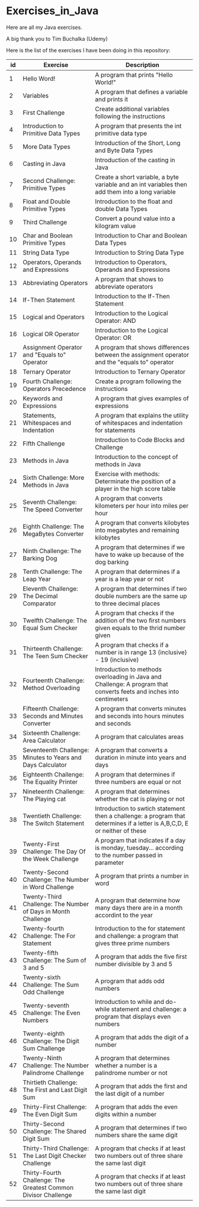 # Exercises_in_Java
Here are all my Java exercises.


A big thank you to Tim Buchalka (Udemy)

<p>Here is the list of the exercises I have been doing in this repository:

<table>
  <thead>
    <tr>
       <th>id</th>
       <th>Exercise</th>
       <th>Description</th>
    </tr>
  </thead>
  <tbody>
    <tr>
      <td>1</td>
      <td>Hello Word!</td>
      <td>A program that prints "Hello World!"</td>
    </tr>
    <tr>
      <td>2</td>
      <td>Variables</td>
      <td>A program that defines a variable and prints it</td>
    </tr>
    <tr>
      <td>3</td>
      <td>First Challenge</td>
      <td>Create additional  variables following the instructions</td>
    </tr>
    <tr>
      <td>4</td>
      <td>Introduction to Primitive Data Types </td>
      <td>A program that presents the int primitive  data type</td>
    </tr>
     <tr>
      <td>5</td>
      <td>More Data Types </td>
      <td>Introduction of the Short, Long  and Byte Data Types</td>
    </tr>
     <tr>
      <td>6</td>
      <td>Casting in Java </td>
      <td>Introduction of the casting in Java </td>
    </tr>
     <tr>
      <td>7</td>
      <td>Second Challenge: Primitive Types </td>
      <td>Create a short variable, a byte variable and an int variables then add them into a long variable </td>
    </tr>
    <tr>
      <td>8</td>
      <td>Float and Double Primitive Types </td>
      <td>Introduction to the float and double Data Types </td>
    </tr>
    <tr>
      <td>9</td>
      <td>Third Challenge </td>
      <td>Convert a pound value into a kilogram value</td>
    </tr>
    <tr>
      <td>10</td>
      <td>Char and Boolean Primitive Types</td>
      <td>Introduction to Char and Boolean Data Types</td>
    </tr>
    <tr>
      <td>11</td>
      <td>String Data Type</td>
      <td>Introduction to String Data Type</td>
    </tr>
    <tr>
      <td>12</td>
      <td>Operators, Operands and Expressions</td>
      <td>Introduction to Operators, Operands and Expressions</td>
    </tr>
    <tr>
      <td>13</td>
      <td>Abbreviating Operators</td>
      <td>A program that shows to abbreviate operators</td>
    </tr>
    <tr>
      <td>14</td>
      <td>If-Then Statement</td>
      <td>Introduction to the If-Then Statement</td>
    </tr>
    <tr>
      <td>15</td>
      <td>Logical and Operators</td>
      <td>Introduction to the Logical Operator: AND</td>
    </tr>
     <tr>
      <td>16</td>
      <td>Logical OR Operator</td>
      <td>Introduction to the Logical Operator: OR</td>
    </tr>
     <tr>
      <td>17</td>
      <td>Assignment Operator and "Equals to" Operator</td>
      <td>A program that shows differences between the assignment operator and the "equals to" operator</td>
    </tr>
      <tr>
      <td>18</td>
      <td>Ternary Operator</td>
      <td>Introduction to Ternary Operator</td>
    </tr>
       <tr>
      <td>19</td>
      <td>Fourth Challenge: Operators Precedence</td>
      <td>Create a program following the instructions</td>
    </tr>
    <tr>
      <td>20</td>
      <td>Keywords and Expressions</td>
      <td>A program that gives examples of expressions</td>
    </tr>
    <tr>
      <td>21</td>
      <td>Statements, Whitespaces and Indentation</td>
      <td>A program that explains the utility of  whitespaces and indentation for statements</td>
    </tr>
    <tr>
      <td>22</td>
      <td>Fifth Challenge</td>
      <td>Introduction to Code Blocks and Challenge</td>
    </tr>
    <tr>
      <td>23</td>
      <td>Methods in Java</td>
      <td>Introduction to the concept of methods in Java</td>
    </tr>
     <tr>
      <td>24</td>
      <td>Sixth Challenge: More Methods in Java</td>
      <td>Exercise with methods: Determinate the position of a player in the high score table</td>
    </tr
    <tr>
      <td>25</td>
      <td>Seventh Challenge: The Speed Converter</td>
      <td>A program that converts kilometers  per hour into miles per hour</td>
    </tr>
     <tr>
      <td>26</td>
      <td>Eighth Challenge: The MegaBytes Converter</td>
      <td>A program that converts kilobytes into megabytes and remaining kilobytes </td>
    </tr>
    <tr>
      <td>27</td>
      <td>Ninth Challenge: The Barking Dog</td>
      <td>A program that determines if we have to wake up because of the dog barking </td>
    </tr>
    <tr>
      <td>28</td>
      <td>Tenth Challenge: The Leap Year</td>
      <td>A program that determines if a year is a leap year or not </td>
    </tr>
    <tr>
      <td>29</td>
      <td>Eleventh Challenge: The Decimal Comparator</td>
      <td>A program that determines if two double numbers are the same up to three decimal places</td>
    </tr>
    <tr>
      <td>30</td>
      <td>Twelfth Challenge: The Equal Sum Checker</td>
      <td>A program that checks if the addition of the two first numbers given equals to the thrid number given</td>
    </tr>
    <tr>
      <td>31</td>
      <td>Thirteenth Challenge: The Teen Sum Checker</td>
      <td>A program that checks if a number is in range 13 (inclusive) - 19 (inclusive)</td>
    </tr>
     <tr>
      <td>32</td>
      <td>Fourteenth Challenge: Method Overloading</td>
      <td>Introduction to methods overloading in Java and Challenge: A program that converts feets and inches into centimeters</td>
    </tr>
     <tr>
      <td>33</td>
      <td>Fifteenth Challenge: Seconds and Minutes Converter</td>
      <td>A program that converts minutes and seconds into hours minutes and seconds</td>
    </tr>
     <tr>
      <td>34</td>
      <td>Sixteenth Challenge: Area Calculator</td>
      <td>A program that calculates areas</td>
    </tr>
    <tr>
      <td>35</td>
      <td>Seventeenth Challenge: Minutes to Years and Days Calculator</td>
      <td>A program that converts a duration in minute into years and days</td>
    </tr>
    <tr>
      <td>36</td>
      <td>Eighteenth Challenge: The Equality Printer</td>
      <td>A program that determines if three numbers are equal or not</td>
    </tr>
     <tr>
      <td>37</td>
      <td>Nineteenth Challenge: The Playing cat</td>
      <td>A program that determines whether the cat is playing or not</td>
    </tr>
    <tr>
      <td>38</td>
      <td>Twentieth Challenge: The Switch Statement</td>
      <td>Introduction to swtich statement then a challenge: a program that determines if a letter is A,B,C,D, E or neither of these</td>
    </tr>
    <tr>
      <td>39</td>
      <td>Twenty-First Challenge: The Day Of the Week Challenge</td>
      <td>A program that indicates if a day is monday, tuesday... according to the number passed in parameter</td>
    </tr>
     <tr>
      <td>40</td>
      <td>Twenty-Second Challenge: The Number in Word Challenge</td>
      <td>A program that prints a number in word</td>
    </tr>
    <tr>
      <td>41</td>
      <td>Twenty-Third Challenge: The Number of Days in Month Challenge</td>
      <td>A program that determine how many days there are in a month accordint to the year</td>
    </tr>
    <tr>
      <td>42</td>
      <td>Twenty-fourth Challenge: The For Statement</td>
      <td>Introduction to the for statement and challenge:  a program that gives three prime numbers</td>
    </tr>
     <tr>
      <td>43</td>
      <td>Twenty-fifth Challenge: The Sum of 3 and 5</td>
      <td>A program that adds the five first number divisible by 3 and 5</td>
    </tr>
     <tr>
      <td>44</td>
      <td>Twenty-sixth Challenge: The Sum Odd Challenge</td>
      <td>A program that adds odd numbers</td>
    </tr>
     <tr>
      <td>45</td>
      <td>Twenty-seventh Challenge: The Even Numbers</td>
      <td>Introduction to while and do-while statement and challenge: a program that displays even numbers</td>
    </tr>
     <tr>
      <td>46</td>
      <td>Twenty-eighth Challenge: The Digit Sum Challenge</td>
      <td>A program that adds the digit of a number</td>
    </tr>
     <tr>
      <td>47</td>
      <td>Twenty-Ninth Challenge: The Number Palindrome Challenge</td>
      <td>A program that determines whether a number is a palindrome number or not</td>
    </tr>
     <tr>
      <td>48</td>
      <td>Thirtieth Challenge: The First and Last Digit Sum</td>
      <td>A program that adds the first and the last digit of a number</td>
    </tr>
      <tr>
      <td>49</td>
      <td>Thirty-First Challenge: The Even Digit Sum</td>
      <td>A program that adds the even digits within a number</td>
    </tr>
      <tr>
      <td>50</td>
      <td>Thirty-Second Challenge: The Shared Digit Sum</td>
      <td>A program that determines if two numbers share the same digit</td>
    </tr>
     <tr>
      <td>51</td>
      <td>Thirty-Third Challenge: The Last Digit Checker Challenge</td>
      <td>A program that checks if at least two numbers out of three share the same last digit</td>
    </tr>
     <tr>
      <td>52</td>
      <td>Thirty-Fourth Challenge: The Greatest Common Divisor Challenge</td>
      <td>A program that checks if at least two numbers out of three share the same last digit</td>
    </tr>
    
  </tbody>
  

